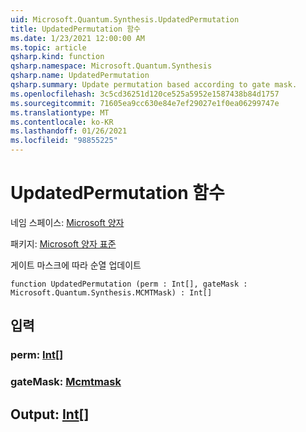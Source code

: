```yaml
---
uid: Microsoft.Quantum.Synthesis.UpdatedPermutation
title: UpdatedPermutation 함수
ms.date: 1/23/2021 12:00:00 AM
ms.topic: article
qsharp.kind: function
qsharp.namespace: Microsoft.Quantum.Synthesis
qsharp.name: UpdatedPermutation
qsharp.summary: Update permutation based according to gate mask.
ms.openlocfilehash: 3c5cd36251d120ce525a5952e1587438b84d1757
ms.sourcegitcommit: 71605ea9cc630e84e7ef29027e1f0ea06299747e
ms.translationtype: MT
ms.contentlocale: ko-KR
ms.lasthandoff: 01/26/2021
ms.locfileid: "98855225"
---
```

# <a name="updatedpermutation-function"></a>UpdatedPermutation 함수

네임 스페이스: [Microsoft 양자](xref:Microsoft.Quantum.Synthesis)

패키지: [Microsoft 양자 표준](https://nuget.org/packages/Microsoft.Quantum.Standard)


게이트 마스크에 따라 순열 업데이트

```qsharp
function UpdatedPermutation (perm : Int[], gateMask : Microsoft.Quantum.Synthesis.MCMTMask) : Int[]
```


## <a name="input"></a>입력

### <a name="perm--int"></a>perm: [Int](xref:microsoft.quantum.lang-ref.int)[]




### <a name="gatemask--mcmtmask"></a>gateMask: [Mcmtmask](xref:Microsoft.Quantum.Synthesis.MCMTMask)





## <a name="output--int"></a>Output: [Int](xref:microsoft.quantum.lang-ref.int)[]

